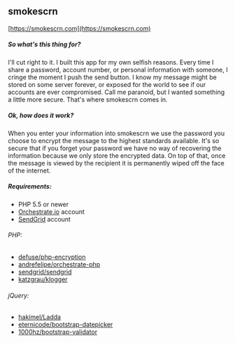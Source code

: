 ## smokescrn
[https://smokescrn.com](https://smokescrn.com)

##### So what's this thing for?

I'll cut right to it. I built this app for my own selfish reasons. Every time I share a password, account number, or personal information with someone, I cringe the moment I push the send button. I know my message might be stored on some server forever, or exposed for the world to see if our accounts are ever compromised. Call me paranoid, but I wanted something a little more secure. That's where smokescrn comes in.

##### Ok, how does it work?

When you enter your information into smokescrn we use the password you choose to encrypt the message to the highest standards available. It's so secure that if you forget your password we have no way of recovering the information because we only store the encrypted data. On top of that, once the message is viewed by the recipient it is permanently wiped off the face of the internet.

##### Requirements:

- PHP 5.5 or newer
- [Orchestrate.io](http://orchestrate.io) account
- [SendGrid](http://sendgrid.com) account

###### PHP:

- [defuse/php-encryption](https://github.com/defuse/php-encryption)
- [andrefelipe/orchestrate-php](https://github.com/andrefelipe/orchestrate-php)
- [sendgrid/sendgrid](https://github.com/sendgrid/sendgrid-php)
- [katzgrau/klogger](https://github.com/katzgrau/klogger)

###### jQuery:

- [hakimel/Ladda](https://github.com/hakimel/Ladda)
- [eternicode/bootstrap-datepicker](https://github.com/eternicode/bootstrap-datepicker)
- [1000hz/bootstrap-validator](https://github.com/1000hz/bootstrap-validator)